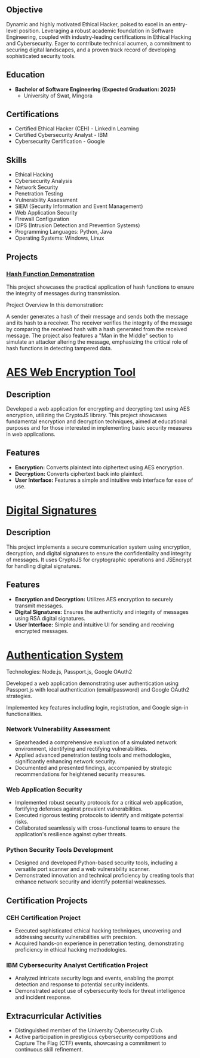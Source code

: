 

## Objective

Dynamic and highly motivated Ethical Hacker, poised to excel in an entry-level position. Leveraging a robust academic foundation in Software Engineering, coupled with industry-leading certifications in Ethical Hacking and Cybersecurity. Eager to contribute technical acumen, a commitment to securing digital landscapes, and a proven track record of developing sophisticated security tools.

## Education

- **Bachelor of Software Engineering (Expected Graduation: 2025)**
  - University of Swat, Mingora

## Certifications

- Certified Ethical Hacker (CEH) - LinkedIn Learning
- Certified Cybersecurity Analyst - IBM
- Cybersecurity Certification - Google

## Skills

- Ethical Hacking
- Cybersecurity Analysis
- Network Security
- Penetration Testing
- Vulnerability Assessment
- SIEM (Security Information and Event Management)
- Web Application Security
- Firewall Configuration
- IDPS (Intrusion Detection and Prevention Systems)
- Programming Languages: Python, Java
- Operating Systems: Windows, Linux

## Projects

### [Hash Function Demonstration](https://github.com/rae3skhan/Hash-Function)
This project showcases the practical application of hash functions to ensure the integrity of messages during transmission.

Project Overview
In this demonstration:

A sender generates a hash of their message and sends both the message and its hash to a receiver.
The receiver verifies the integrity of the message by comparing the received hash with a hash generated from the received message.
The project also features a "Man in the Middle" section to simulate an attacker altering the message, emphasizing the critical role of hash functions in detecting tampered data.

# [AES Web Encryption Tool](https://github.com/rae3skhan/AES-Web-Encryption-Tool)

## Description
Developed a web application for encrypting and decrypting text using AES encryption, utilizing the CryptoJS library. This project showcases fundamental encryption and decryption techniques, aimed at educational purposes and for those interested in implementing basic security measures in web applications.

## Features
- **Encryption:** Converts plaintext into ciphertext using AES encryption.
- **Decryption:** Converts ciphertext back into plaintext.
- **User Interface:** Features a simple and intuitive web interface for ease of use.
  
  
# [Digital Signatures](https://github.com/rae3skhan/Digital-Signature) 

## Description
This project implements a secure communication system using encryption, decryption, and digital signatures to ensure the confidentiality and integrity of messages. It uses CryptoJS for cryptographic operations and JSEncrypt for handling digital signatures.

## Features
- **Encryption and Decryption:** Utilizes AES encryption to securely transmit messages.
- **Digital Signatures:** Ensures the authenticity and integrity of messages using RSA digital signatures.
- **User Interface:** Simple and intuitive UI for sending and receiving encrypted messages.


#  [Authentication System](https://github.com/rae3skhan/Authentication_system)


Technologies: Node.js, Passport.js, Google OAuth2

Developed a web application demonstrating user authentication using Passport.js with local authentication (email/password) and Google OAuth2 strategies.

Implemented key features including login, registration, and Google sign-in functionalities.

### Network Vulnerability Assessment

- Spearheaded a comprehensive evaluation of a simulated network environment, identifying and rectifying vulnerabilities.
- Applied advanced penetration testing tools and methodologies, significantly enhancing network security.
- Documented and presented findings, accompanied by strategic recommendations for heightened security measures.

### Web Application Security

- Implemented robust security protocols for a critical web application, fortifying defenses against prevalent vulnerabilities.
- Executed rigorous testing protocols to identify and mitigate potential risks.
- Collaborated seamlessly with cross-functional teams to ensure the application's resilience against cyber threats.

### Python Security Tools Development

- Designed and developed Python-based security tools, including a versatile port scanner and a web vulnerability scanner.
- Demonstrated innovation and technical proficiency by creating tools that enhance network security and identify potential weaknesses.

## Certification Projects

### CEH Certification Project

- Executed sophisticated ethical hacking techniques, uncovering and addressing security vulnerabilities with precision.
- Acquired hands-on experience in penetration testing, demonstrating proficiency in ethical hacking methodologies.

### IBM Cybersecurity Analyst Certification Project

- Analyzed intricate security logs and events, enabling the prompt detection and response to potential security incidents.
- Demonstrated adept use of cybersecurity tools for threat intelligence and incident response.

## Extracurricular Activities

- Distinguished member of the University Cybersecurity Club.
- Active participation in prestigious cybersecurity competitions and Capture The Flag (CTF) events, showcasing a commitment to continuous skill refinement.
